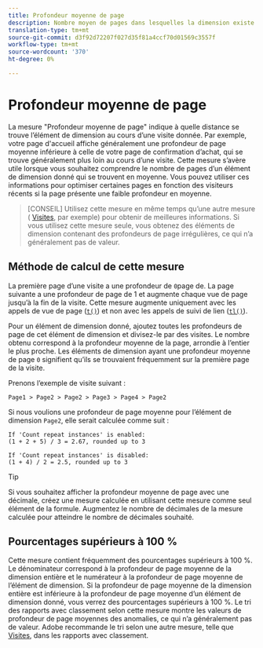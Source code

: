 ```yaml
---
title: Profondeur moyenne de page
description: Nombre moyen de pages dans lesquelles la dimension existe.
translation-type: tm+mt
source-git-commit: d3f92d72207f027d35f81a4ccf70d01569c3557f
workflow-type: tm+mt
source-wordcount: '370'
ht-degree: 0%

---
```



# Profondeur moyenne de page

La mesure &quot;Profondeur moyenne de page&quot; indique à quelle distance se trouve l’élément de dimension au cours d’une visite donnée. Par exemple, votre page d&#39;accueil affiche généralement une profondeur de page moyenne inférieure à celle de votre page de confirmation d’achat, qui se trouve généralement plus loin au cours d’une visite. Cette mesure s’avère utile lorsque vous souhaitez comprendre le nombre de pages d’un élément de dimension donné qui se trouvent en moyenne. Vous pouvez utiliser ces informations pour optimiser certaines pages en fonction des visiteurs récents si la page présente une faible profondeur en moyenne.

>[CONSEIL] Utilisez cette mesure en même temps qu’une autre mesure ( [Visites](visits.md), par exemple) pour obtenir de meilleures informations. Si vous utilisez cette mesure seule, vous obtenez des éléments de dimension contenant des profondeurs de page irrégulières, ce qui n’a généralement pas de valeur.

## Méthode de calcul de cette mesure

La première page d’une visite a une profondeur de `0`page de. La page suivante a une profondeur de page de 1 et augmente chaque vue de page jusqu’à la fin de la visite. Cette mesure augmente uniquement avec les appels de vue de page ([`t()`](/help/implement/vars/functions/t-method.md)) et non avec les appels de suivi de lien ([`tl()`](/help/implement/vars/functions/tl-method.md)).

Pour un élément de dimension donné, ajoutez toutes les profondeurs de page de cet élément de dimension et divisez-le par des visites. Le nombre obtenu correspond à la profondeur moyenne de la page, arrondie à l’entier le plus proche. Les éléments de dimension ayant une profondeur moyenne de page `0` signifient qu’ils se trouvaient fréquemment sur la première page de la visite.

Prenons l’exemple de visite suivant :

```text
Page1 > Page2 > Page2 > Page3 > Page4 > Page2
```

Si nous voulions une profondeur de page moyenne pour l’élément de dimension `Page2`, elle serait calculée comme suit :

```text
If 'Count repeat instances' is enabled:
(1 + 2 + 5) / 3 = 2.67, rounded up to 3

If 'Count repeat instances' is disabled:
(1 + 4) / 2 = 2.5, rounded up to 3
```

>[!TIP]
>
>Si vous souhaitez afficher la profondeur moyenne de page avec une décimale, créez une mesure calculée en utilisant cette mesure comme seul élément de la formule. Augmentez le nombre de décimales de la mesure calculée pour atteindre le nombre de décimales souhaité.

## Pourcentages supérieurs à 100 %

Cette mesure contient fréquemment des pourcentages supérieurs à 100 %. Le dénominateur correspond à la profondeur de page moyenne de la dimension entière et le numérateur à la profondeur de page moyenne de l’élément de dimension. Si la profondeur de page moyenne de la dimension entière est inférieure à la profondeur de page moyenne d’un élément de dimension donné, vous verrez des pourcentages supérieurs à 100 %. Le tri des rapports avec classement selon cette mesure montre les valeurs de profondeur de page moyennes des anomalies, ce qui n’a généralement pas de valeur. Adobe recommande le tri selon une autre mesure, telle que [Visites](visits.md), dans les rapports avec classement.